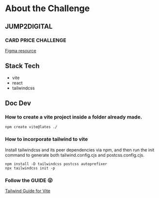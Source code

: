 # About the Challenge

## JUMP2DIGITAL

### CARD PRICE CHALLENGE

[Figma resource](https://www.figma.com/file/8DTsCBsanZ0OEoLdiY1qzW/front_creator?node-id=4%3A194)

## Stack Tech
- vite
- react
- tailwindcss

## Doc Dev 
### How to create a vite project inside a folder already made.
`npm create vite@lates ./`

### How to incorporate tailwind to vite

Install tailwindcss and its peer dependencies via npm, and then run the init command to generate both tailwind.config.cjs and postcss.config.cjs.

```shell
npm install -D tailwindcss postcss autoprefixer
npx tailwindcss init -p
```
### Follow the GUIDE 😜
[Tailwind Guide for Vite](https://tailwindcss.com/docs/guides/vite)